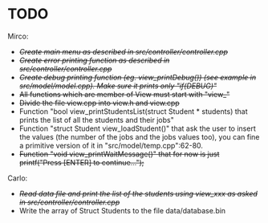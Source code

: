 # TODO

Mirco:
 - <strike><i>Create main menu as described in src/controller/controller.cpp
 - Create error printing function as described in src/controller/controller.cpp
 - Create debug printing function (eg. view_printDebug()) (see example in src/model/model.cpp). Make sure it prints only "if(DEBUG)"</i></strike>
 - <strike>All functions which are member of View must start with "view_"</strike>
 - <strike>Divide the file view.cpp into view.h and view.cpp</strike>
 - Function "bool view_printStudentsList(struct Student * students) that prints the list of all the students and their jobs"
 - Function "struct Student view_loadStudent()" that ask the user to insert the values (the number of the jobs and the jobs values too), you can fine a primitive version of it in "src/model/temp.cpp":62-80.
 - <strike>Function "void view_printWaitMessage()" that for now is just printf("Press [ENTER] to continue...");</strike>


Carlo:
 - <strike><i>Read data file and print the list of the students using view_xxx as asked in src/controller/controller.cpp</strike></i>
 - Write the array of Struct Students to the file data/database.bin
